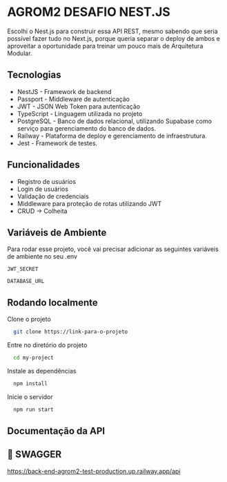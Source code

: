 
# AGROM2 DESAFIO NEST.JS

Escolhi o Nest.js para construir essa API REST, mesmo sabendo que seria possível fazer tudo no Next.js, porque queria separar o deploy de ambos e aproveitar a oportunidade para treinar um pouco mais de Arquitetura Modular.
## Tecnologias

- NestJS - Framework de backend
- Passport - Middleware de autenticação
- JWT - JSON Web Token para autenticação
- TypeScript - Linguagem utilizada no projeto
- PostgreSQL - Banco de dados relacional, utilizando Supabase como serviço para gerenciamento do banco de dados.
- Railway - Plataforma de deploy e gerenciamento de infraestrutura.
- Jest - Framework de testes.








## Funcionalidades

- Registro de usuários
- Login de usuários
- Validação de credenciais
- Middleware para proteção de rotas utilizando JWT
- CRUD -> Colheita


## Variáveis de Ambiente

Para rodar esse projeto, você vai precisar adicionar as seguintes variáveis de ambiente no seu .env

`JWT_SECRET`

`DATABASE_URL`


## Rodando localmente

Clone o projeto

```bash
  git clone https://link-para-o-projeto
```

Entre no diretório do projeto

```bash
  cd my-project
```

Instale as dependências

```bash
  npm install
```

Inicie o servidor

```bash
  npm run start
```


## Documentação da API

## 🔗 SWAGGER
https://back-end-agrom2-test-production.up.railway.app/api
